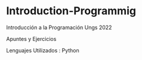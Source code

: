 # Introduction-Programmig
Introducción a la Programación Ungs 2022

Apuntes y Ejercicios

Lenguajes Utilizados : Python
